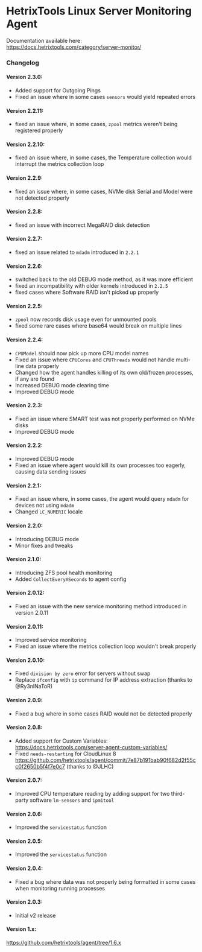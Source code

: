 # HetrixTools Linux Server Monitoring Agent

Documentation available here: https://docs.hetrixtools.com/category/server-monitor/


### Changelog

#### Version 2.3.0:
- Added support for Outgoing Pings
- Fixed an issue where in some cases `sensors` would yield repeated errors

#### Version 2.2.11:
- fixed an issue where, in some cases, `zpool` metrics weren't being registered properly

#### Version 2.2.10:
- fixed an issue where, in some cases, the Temperature collection would interrupt the metrics collection loop

#### Version 2.2.9:
- fixed an issue where, in some cases, NVMe disk Serial and Model were not detected properly

#### Version 2.2.8:
- fixed an issue with incorrect MegaRAID disk detection

#### Version 2.2.7:
- fixed an issue related to `mdadm` introduced in `2.2.1`

#### Version 2.2.6:
- switched back to the old DEBUG mode method, as it was more efficient
- fixed an incompatibility with older kernels introduced in `2.2.5`
- fixed cases where Software RAID isn't picked up properly

#### Version 2.2.5:
- `zpool` now records disk usage even for unmounted pools
- fixed some rare cases where base64 would break on multiple lines

#### Version 2.2.4:
- `CPUModel` should now pick up more CPU model names
- Fixed an issue where `CPUCores` and `CPUThreads` would not handle multi-line data properly
- Changed how the agent handles killing of its own old/frozen processes, if any are found
- Increased DEBUG mode clearing time
- Improved DEBUG mode

#### Version 2.2.3:
- Fixed an issue where SMART test was not properly performed on NVMe disks
- Improved DEBUG mode

#### Version 2.2.2:
- Improved DEBUG mode
- Fixed an issue where agent would kill its own processes too eagerly, causing data sending issues

#### Version 2.2.1:
- Fixed an issue where, in some cases, the agent would query `mdadm` for devices not using `mdadm`
- Changed `LC_NUMERIC` locale

#### Version 2.2.0:
- Introducing DEBUG mode
- Minor fixes and tweaks

#### Version 2.1.0:
- Introducing ZFS pool health monitoring
- Added `CollectEveryXSeconds` to agent config

#### Version 2.0.12:
- Fixed an issue with the new service monitoring method introduced in version 2.0.11

#### Version 2.0.11:
- Improved service monitoring
- Fixed an issue where the metrics collection loop wouldn't break properly

#### Version 2.0.10: 
- Fixed `division by zero` error for servers without swap
- Replace `ifconfig` with `ip` command for IP address extraction (thanks to @Ry3nlNaToR)

#### Version 2.0.9: 
- Fixed a bug where in some cases RAID would not be detected properly

#### Version 2.0.8: 
- Added support for Custom Variables: https://docs.hetrixtools.com/server-agent-custom-variables/ 
- Fixed `needs-restarting` for CloudLinux 8 https://github.com/hetrixtools/agent/commit/7e87b191bab90f682d2f55cc0f2650b5f4f7e0c7 (thanks to @JLHC)

#### Version 2.0.7:  
- Improved CPU temperature reading by adding support for two third-party software `lm-sensors` and `ipmitool`

#### Version 2.0.6:
- Improved the `servicestatus` function

#### Version 2.0.5:
- Improved the `servicestatus` function

#### Version 2.0.4:
- Fixed a bug where data was not properly being formatted in some cases when monitoring running processes

#### Version 2.0.3:
- Initial v2 release

#### Version 1.x:
https://github.com/hetrixtools/agent/tree/1.6.x